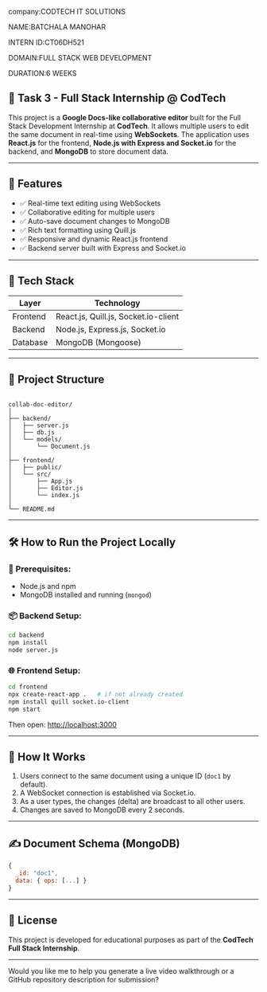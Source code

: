 company:CODTECH IT SOLUTIONS

NAME:BATCHALA MANOHAR

INTERN ID:CT06DH521

DOMAIN:FULL STACK WEB DEVELOPMENT

DURATION:6 WEEKS

## 📌 Task 3 - Full Stack Internship @ CodTech

This project is a **Google Docs-like collaborative editor** built for the Full Stack Development Internship at **CodTech**. It allows multiple users to edit the same document in real-time using **WebSockets**. The application uses **React.js** for the frontend, **Node.js with Express and Socket.io** for the backend, and **MongoDB** to store document data.

---

## 🚀 Features

- ✅ Real-time text editing using WebSockets
- ✅ Collaborative editing for multiple users
- ✅ Auto-save document changes to MongoDB
- ✅ Rich text formatting using Quill.js
- ✅ Responsive and dynamic React.js frontend
- ✅ Backend server built with Express and Socket.io

---

## 🔧 Tech Stack

| Layer        | Technology                     |
|--------------|--------------------------------|
| Frontend     | React.js, Quill.js, Socket.io-client |
| Backend      | Node.js, Express.js, Socket.io |
| Database     | MongoDB (Mongoose)             |

---

## 📁 Project Structure

```

collab-doc-editor/
│
├── backend/
│   ├── server.js
│   ├── db.js
│   └── models/
│       └── Document.js
│
├── frontend/
│   ├── public/
│   └── src/
│       ├── App.js
│       ├── Editor.js
│       └── index.js
│
└── README.md

````

---

## 🛠️ How to Run the Project Locally

### 📍 Prerequisites:
- Node.js and npm
- MongoDB installed and running (`mongod`)

### 📦 Backend Setup:

```bash
cd backend
npm install
node server.js
````

### 🌐 Frontend Setup:

```bash
cd frontend
npx create-react-app .   # if not already created
npm install quill socket.io-client
npm start
```

Then open: [http://localhost:3000](http://localhost:3000)

---

## 🧪 How It Works

1. Users connect to the same document using a unique ID (`doc1` by default).
2. A WebSocket connection is established via Socket.io.
3. As a user types, the changes (delta) are broadcast to all other users.
4. Changes are saved to MongoDB every 2 seconds.

---


## ✍️ Document Schema (MongoDB)

```js
{
  _id: "doc1",
  data: { ops: [...] }
}
```

---

## 📜 License

This project is developed for educational purposes as part of the **CodTech Full Stack Internship**.

---

Would you like me to help you generate a live video walkthrough or a GitHub repository description for submission?
```

